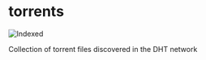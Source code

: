 torrents 
========
![Indexed](https://img.shields.io/badge/indexed-99950-blue)

Collection of torrent files discovered in the DHT network
